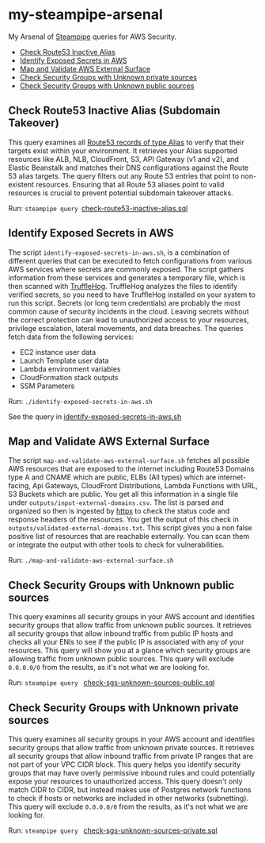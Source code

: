 # my-steampipe-arsenal

My Arsenal of [Steampipe](https://steampipe.io/) queries for AWS Security.

- [Check Route53 Inactive Alias](#check-route53-inactive-alias-subdomain-takeover)
- [Identify Exposed Secrets in AWS](#identify-exposed-secrets-in-aws)
- [Map and Validate AWS External Surface](#map-and-validate-aws-external-surface)
- [Check Security Groups with Unknown private sources](#check-security-groups-with-Unknown-private-sources)
- [Check Security Groups with Unknown public sources](#check-security-groups-with-Unknown-public-sources)

## Check Route53 Inactive Alias (Subdomain Takeover)

This query examines all [Route53 records of type Alias](https://docs.aws.amazon.com/Route53/latest/DeveloperGuide/resource-record-sets-choosing-alias-non-alias.html) to verify that their targets exist within your environment. It retrieves your Alias supported resources like ALB, NLB, CloudFront, S3, API Gateway (v1 and v2), and Elastic Beanstalk and matches their DNS configurations against the Route 53 alias targets. The query filters out any Route 53 entries that point to non-existent resources. Ensuring that all Route 53 aliases point to valid resources is crucial to prevent potential subdomain takeover attacks.

Run: `steampipe query `[check-route53-inactive-alias.sql](check-route53-inactive-alias.sql)

## Identify Exposed Secrets in AWS

The script `identify-exposed-secrets-in-aws.sh`, is a combination of different queries that can be executed to fetch configurations from various AWS services where secrets are commonly exposed. The script gathers information from these services and generates a temporary file, which is then scanned with [TruffleHog](https://github.com/trufflesecurity/trufflehog). TruffleHog analyzes the files to identify verified secrets, so you need to have TruffleHog installed on your system to run this script. Secrets (or long term credentials) are probably the most common cause of security incidents in the cloud. Leaving secrets without the correct protection can lead to unauthorized access to your resources, privilege escalation, lateral movements, and data breaches.
The queries fetch data from the following services:

- EC2 instance user data
- Launch Template user data
- Lambda environment variables
- CloudFormation stack outputs
- SSM Parameters

Run: `./identify-exposed-secrets-in-aws.sh`

See the query in [identify-exposed-secrets-in-aws.sh](identify-exposed-secrets-in-aws.sh)

## Map and Validate AWS External Surface

The script `map-and-validate-aws-external-surface.sh` fetches all possible AWS resources that are exposed to the internet including Route53 Domains type A and CNAME which are public, ELBs (All types) which are internet-facing, Api Gateways, CloudFront Distributions, Lambda Functions with URL, S3 Buckets which are public. You get all this information in a single file under `outputs/input-external-domains.csv`. The list is parsed and organized so then is ingested by [httpx](https://docs.projectdiscovery.io/tools/httpx/overview) to check the status code and response headers of the resources. You get the output of this check in `outputs/validated-external-domains.txt`. This script gives you a non false positive list of resources that are reachable externally. You can scan them or integrate the output with other tools to check for vulnerabilities.

Run: `./map-and-validate-aws-external-surface.sh`

## Check Security Groups with Unknown public sources

This query examines all security groups in your AWS account and identifies security groups that allow traffic from unknown public sources. It retrieves all security groups that allow inbound traffic from public IP hosts and checks all your ENIs to see if the public IP is associated with any of your resources. This query will show you at a glance which security groups are allowing traffic from unknown public sources. This query will exclude `0.0.0.0/0` from the results, as it's not what we are looking for.

Run: `steampipe query ` [check-sgs-unknown-sources-public.sql](check-sgs-unknown-sources-public.sql)

## Check Security Groups with Unknown private sources

This query examines all security groups in your AWS account and identifies security groups that allow traffic from unknown private sources. It retrieves all security groups that allow inbound traffic from private IP ranges that are not part of your VPC CIDR block. This query helps you identify security groups that may have overly permissive inbound rules and could potentially expose your resources to unauthorized access. This query doesn't only match CIDR to CIDR, but instead makes use of Postgres network functions to check if hosts or networks are included in other networks (subnetting). This query will exclude `0.0.0.0/0` from the results, as it's not what we are looking for.

Run: `steampipe query ` [check-sgs-unknown-sources-private.sql](check-sgs-unknown-sources-private.sql)
